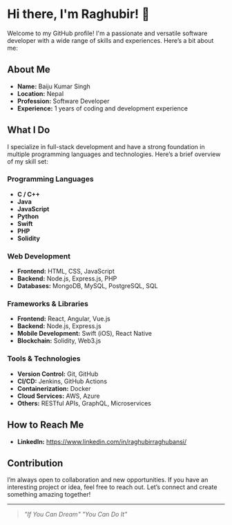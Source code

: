 # Hi there, I'm Raghubir! 👋

Welcome to my GitHub profile! I'm a passionate and versatile software developer with a wide range of skills and experiences. Here’s a bit about me:

## About Me

- **Name:** Baiju Kumar Singh
- **Location:** Nepal
- **Profession:** Software Developer
- **Experience:** 1 years of coding and development experience

## What I Do

I specialize in full-stack development and have a strong foundation in multiple programming languages and technologies. Here’s a brief overview of my skill set:

### Programming Languages

- **C / C++**
- **Java**
- **JavaScript**
- **Python**
- **Swift**
- **PHP**
- **Solidity**

### Web Development

- **Frontend:** HTML, CSS, JavaScript
- **Backend:** Node.js, Express.js, PHP
- **Databases:** MongoDB, MySQL, PostgreSQL, SQL

### Frameworks & Libraries

- **Frontend:** React, Angular, Vue.js
- **Backend:** Node.js, Express.js
- **Mobile Development:** Swift (iOS), React Native
- **Blockchain:** Solidity, Web3.js

### Tools & Technologies

- **Version Control:** Git, GitHub
- **CI/CD:** Jenkins, GitHub Actions
- **Containerization:** Docker
- **Cloud Services:** AWS, Azure
- **Others:** RESTful APIs, GraphQL, Microservices


## How to Reach Me
- **LinkedIn:** https://www.linkedin.com/in/raghubirraghubansi/

## Contribution

I’m always open to collaboration and new opportunities. If you have an interesting project or idea, feel free to reach out. Let’s connect and create something amazing together!

---

> *"If You Can Dream"* 
>  *"You Can Do It"* 

